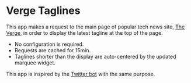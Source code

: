 # Verge Taglines

This app makes a request to the main page of popular tech news site, [The Verge](https://theverge.com), in order to display the latest tagline at the top of the page.

- No configuration is required.
- Requests are cached for 15min.
- Taglines shorter than the display are auto-centered by the updated marquee widget.

This app is inspired by the [Twitter bot](https://github.com/TylerCarberry/VergeTaglines) with the same purpose.
